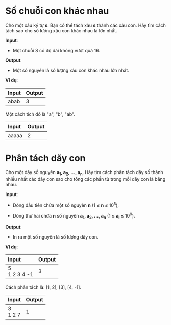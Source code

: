 # Số chuỗi con khác nhau

Cho một xâu ký tự **s**. Bạn có thể tách xâu **s** thành các xâu con. Hãy tìm cách tách sao cho số lượng xâu con khác nhau là lớn nhất.

**Input**:

- Một chuỗi S có độ dài không vượt quá 16.

**Output**:

- Một số nguyên là số lượng xâu con khác nhau lớn nhất.

**Ví dụ**:

| Input | Output |
|:------|:-------|
| abab  | 3      |

Một cách tích đó là "a", "b", "ab".

| Input | Output |
|:------|:-------|
| aaaaa | 2      |

# Phân tách dãy con

Cho một dãy số nguyên **a<sub>1</sub>, a<sub>2</sub>, ..., a<sub>n</sub>**. Hãy tìm cách phân tách dãy số thành nhiều nhất các dãy con sao cho tổng các phần tử trong mỗi dãy con là bằng nhau.

**Input**:

- Dòng đầu tiên chứa một số nguyên **n** (1 ≤ **n** ≤ 10<sup>5</sup>),

- Dòng thứ hai chứa **n** số nguyên **a<sub>1</sub>, a<sub>2</sub>, ..., a<sub>n</sub>** (1 ≤ **a<sub>i</sub>** ≤ 10<sup>9</sup>).

**Output**:

- In ra một số nguyên là số lượng dãy con.

**Ví dụ**:

| Input | Output |
|:------|:-------|
| 5     <br> 1 2 3 4 -1 | 3 |

Cách phân tách là: [1, 2], [3], [4, -1].

| Input | Output |
|:------|:-------|
| 3     <br> 1 2 7 | 1 |


